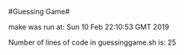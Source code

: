  #Guessing Game#

make was run at:
Sun 10 Feb 22:10:53 GMT 2019

Number of lines of code in guessinggame.sh is: 
25
